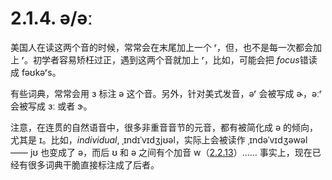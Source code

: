 # 2.1.4. <span class="pho">ə</span>/<span class="pho">əː</span>

美国人在读这两个音的时候，常常会在末尾加上一个 <span class="pho">ʳ</span>，但，也不是每一次都会加上 <span class="pho">ʳ</span>。初学者容易矫枉过正，遇到这两个音就加上 <span class="pho">ʳ</span>，比如，可能会把 *focus*<span class="speak-word-inline" data-audio-us="/audios/focus-us.mp3"></span>错读成 <span class="pho">fəʊkəʳs</span><span class="speak-word-inline" data-audio-us="/audios/focurs-us.mp3"></span>。

有些词典，常常会用 <span class="pho">ɜ</span> 标注 <span class="pho">ə</span> 这个音。另外，针对美式发音，<span class="pho">əʳ</span> 会被写成 <span class="pho">ɚ</span>，<span class="pho">əːʳ</span> 会被写成 <span class="pho">ɜː</span> 或者 <span class="pho">ɝ</span>。

注意，在连贯的自然语音中，很多非重音音节的元音，都有被简化成 <span class="pho">ə</span> 的倾向，尤其是 <span class="pho">ɪ</span>。比如，*individual*, <span class="pho">ˌɪndɪˈvɪdʒjʊəl</span>，实际上会被读作 <span class="pho">ˌɪndəˈvɪdʒəwəl</span><span class="speak-word-inline" data-audio-us="/audios/individual-us.mp3"></span> —— <span class="pho">jʊ</span> 也变成了 <span class="pho">ə</span>，而后 <span class="pho">ʊ</span> 和 <span class="pho">ə</span> 之间有个加音 <span class="pho">w</span>（[2.2.13](25-jw)）…… 事实上，现在已经有很多词典干脆直接标注成了后者。
